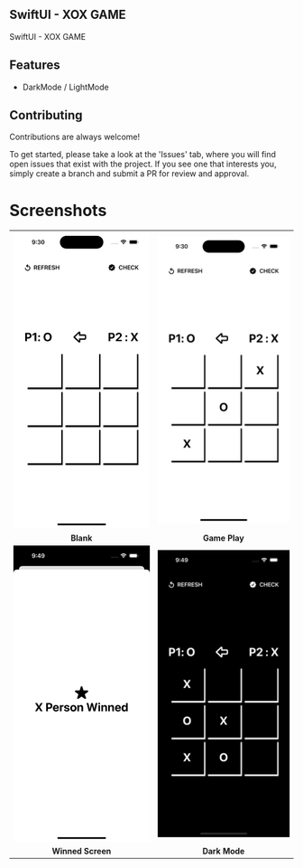 SwiftUI - XOX GAME
-
SwiftUI - XOX GAME

## Features 

- DarkMode / LightMode


## Contributing

Contributions are always welcome!

To get started, please take a look at the 'Issues' tab, where you will find open issues that exist with the project. If you see one that interests you, simply create a branch and submit a PR for review and approval.


# Screenshots

<table>
<tr>
<td>
<img
src="https://github.com/furkancosgun/SwiftUI-XOX-Game/blob/main/ss/1.png?raw=true"
/>
</td>
<td>
<img
src="https://github.com/furkancosgun/SwiftUI-XOX-Game/blob/main/ss/2.png?raw=true"
/>
</td>
</tr>
<tr>
<td align=center><b>Blank</b></td>
<td align=center><b>Game Play</b></td>
</tr>
<tr>
<td>
<img
src="https://github.com/furkancosgun/SwiftUI-XOX-Game/blob/main/ss/3.png?raw=true"
/>
</td>
<td>
<img
src="https://github.com/furkancosgun/SwiftUI-XOX-Game/blob/main/ss/dark.png?raw=true"
/>
</td>
</tr>
<tr>
<td align=center><b>Winned Screen</b></td>
<td align=center><b>Dark Mode</b></td>
</tr>
</table>

